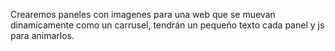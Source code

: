 Crearemos paneles con imagenes para una web que se muevan dinamicamente como un carrusel, tendrán un pequeño texto cada panel y js para animarlos.
